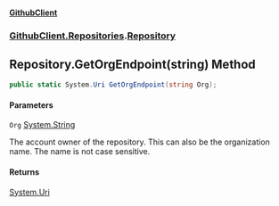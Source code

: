 #### [GithubClient](index.md 'index')
### [GithubClient.Repositories](GithubClient.Repositories.md 'GithubClient.Repositories').[Repository](GithubClient.Repositories.Repository.md 'GithubClient.Repositories.Repository')

## Repository.GetOrgEndpoint(string) Method

```csharp
public static System.Uri GetOrgEndpoint(string Org);
```
#### Parameters

<a name='GithubClient.Repositories.Repository.GetOrgEndpoint(string).Org'></a>

`Org` [System.String](https://docs.microsoft.com/en-us/dotnet/api/System.String 'System.String')

The account owner of the repository. This can also be the organization name. The name is not case sensitive.

#### Returns
[System.Uri](https://docs.microsoft.com/en-us/dotnet/api/System.Uri 'System.Uri')